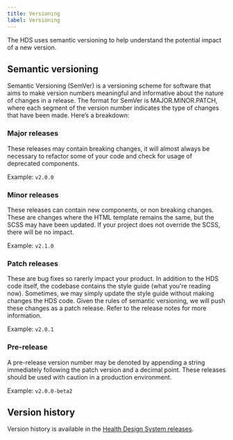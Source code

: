 ```yaml
---
title: Versioning
label: Versioning
---
```


<div class="au-body">
    <p class="au-introduction">The HDS uses semantic versioning to help understand the potential impact of a new version.</p>
</div>

## Semantic versioning
Semantic Versioning (SemVer) is a versioning scheme for software that aims to make version numbers meaningful and informative about the nature of changes in a release. The format for SemVer is MAJOR.MINOR.PATCH, where each segment of the version number indicates the type of changes that have been made. Here’s a breakdown:

### Major releases
These releases may contain breaking changes, it will almost always be necessary to refactor some of your code and check for usage of deprecated components.

Example: `v2.0.0`

### Minor releases
These releases can contain new components, or non breaking changes. These are changes where the HTML template remains the same, but the SCSS may have been updated.
If your project does not override the SCSS, there will be no impact.

Example: `v2.1.0`

### Patch releases
These are bug fixes so rarerly impact your product. In addition to the HDS code itself, the codebase contains the style guide (what you're reading now). Sometimes, we may simply update the style guide without making changes the HDS code. Given the rules of semantic versioning, we will push these changes as a patch release. Refer to the release notes for more information.

Example: `v2.0.1`

### Pre-release

A pre-release version number may be denoted by appending a string immediately following the patch version and a decimal point. These releases should be used with caution in a production environment.

Example: `v2.0.0-beta2`


## Version history

Version history is available in the 
[Health Design System releases](https://github.com/healthgovau/health-design-system/releases).

